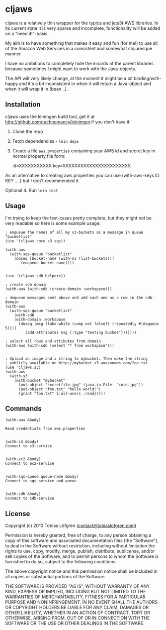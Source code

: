 
# cljaws

cljaws is a relatively thin wrapper for the typica and jets3t AWS
libraries. In its current state it is very sparse and incomplete,
functionality will be added on a "need it!"-basis.

My aim is to have something that makes it easy and fun (for me!) to
use all of the Amazon Web Services in a consistent and somewhat
clojuresque manner.

I have no ambitions to completely hide the innards of the parent
libraries because sometimes I might want to work with the
Java-objects.

The API will very likely change, at the moment it might be a bit
binding/with-happy and it's a bit inconsistent in when it will return
a Java-object and when it will wrap it in (bean ..).



## Installation

cljaws uses the leiningen build tool, get it at
http://github.com/technomancy/leiningen if you don't have it!


1. Clone the repo

2. Fetch dependencies - `lein deps`

3. Create a file `aws.properties` containing your AWS id and
secret key in normal property file form:

    id=XXXXXXXXXXX
    key=XXXXXXXXXXXXXXXXXXXXXXX

As an alternative to creating aws.properties you can use
(with-aws-keys ID KEY ....) but I don't recommended it.

Optional 4. Run `lein test`


## Usage 

I'm trying to keep the test-cases pretty complete, but they might not
be very readable so here is some example usage:


    ; enqueue the names of all my s3-buckets as a message in queue "bucketlist"
    (use '(cljaws core s3 sqs))
    
    (with-aws 
      (with-sqs-queue "bucketlist" 
        (doseq [bucket-name (with-s3 (list-buckets))]
    	   (enqueue bucket-name))))
    
    
    (use '(cljaws sdb helpers))
    
    ; create sdb domain
    (with-aws (with-sdb (create-domain :workspace)))
    
    ; dequeue messages sent above and add each one as a row in the sdb-domain
    (with-aws 
      (with-sqs-queue "bucketlist" 
        (with-sdb
    	(with-domain :workspace
    	  (doseq [msg (take-while (comp not false?) (repeatedly #(dequeue 5)))]
    		 (add-attributes msg {:type "testing bucket"}))))))
    
    ; select all rows and attibutes from domain
    (with-aws (with-sdb (select "* from workspace")))
    
    
    ; Upload an image and a string to mybucket. Then make the string
    ; publicly available on http://mybucket.s3.amazonaws.com/foo.txt
    (use 'cljaws.s3)
    (with-aws 
      (with-s3 
        (with-bucket "mybucket" 
          (put-object "secretfile.jpg" (java.io.File. "cute.jpg"))
          (put-object "foo.txt" "hello world!")
          (grant "foo.txt" {:all-users :read}))))
    
    
## Commands
    
    (with-aws &body) 
        
    Read credentials from aws.properties
    
    
    (with-s3 &body) 
    Connect to s3-service
    
    
    (with-ec2 &body) 
    Connect to ec2-service
    
    
    (with-sqs-queue queue-name &body) 
    Connect to sqs-service and queue
    
    
    (with-sdb &body) 
    Connect to sdb-service



## License

 Copyright (c) 2010 Tobias Löfgren (contact@tobiaslofgren.com)

 Permission is hereby granted, free of charge, to any person
 obtaining a copy of this software and associated documentation
 files (the "Software"), to deal in the Software without
 restriction, including without limitation the rights to use,
 copy, modify, merge, publish, distribute, sublicense, and/or sell
 copies of the Software, and to permit persons to whom the
 Software is furnished to do so, subject to the following
 conditions:

 The above copyright notice and this permission notice shall be
 included in all copies or substantial portions of the Software.

 THE SOFTWARE IS PROVIDED "AS IS", WITHOUT WARRANTY OF ANY KIND,
 EXPRESS OR IMPLIED, INCLUDING BUT NOT LIMITED TO THE WARRANTIES
 OF MERCHANTABILITY, FITNESS FOR A PARTICULAR PURPOSE AND
 NONINFRINGEMENT. IN NO EVENT SHALL THE AUTHORS OR COPYRIGHT
 HOLDERS BE LIABLE FOR ANY CLAIM, DAMAGES OR OTHER LIABILITY,
 WHETHER IN AN ACTION OF CONTRACT, TORT OR OTHERWISE, ARISING
 FROM, OUT OF OR IN CONNECTION WITH THE SOFTWARE OR THE USE OR
 OTHER DEALINGS IN THE SOFTWARE.

